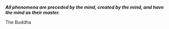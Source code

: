 _**All phenomena are preceded by the mind, created by the mind, and have the mind as their master.**_

The Buddha